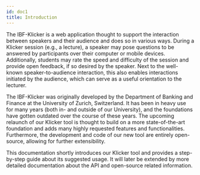 ```yaml
---
id: doc1
title: Introduction
---
```


The IBF-Klicker is a web application thought to support the interaction between speakers and their audience and does so in various ways. During a Klicker session (e.g., a lecture), a speaker may pose questions to be answered by participants over their computer or mobile devices. Additionally, students may rate the speed and difficulty of the session and provide open feedback, if so desired by the speaker. Next to the well-known speaker-to-audience interaction, this also enables interactions initiated by the audience, which can serve as a useful orientation to the lecturer.

The IBF-Klicker was originally developed by the Department of Banking and Finance at the University of Zurich, Switzerland. It has been in heavy use for many years (both in- and outside of our University), and the foundations have gotten outdated over the course of these years. The upcoming relaunch of our Klicker tool is thought to build on a more state-of-the-art foundation and adds many highly requested features and functionalities. Furthermore, the development and code of our new tool are entirely open-source, allowing for further extensibility.

This documentation shortly introduces our Klicker tool and provides a step-by-step guide about its suggested usage. It will later be extended by more detailed documentation about the API and open-source related information.
